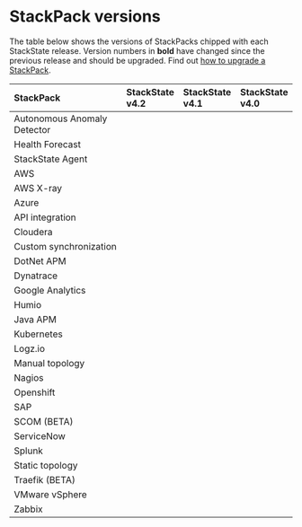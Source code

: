 # StackPack versions

The table below shows the versions of StackPacks chipped with each StackState release. Version numbers in **bold** have changed since the previous release and should be upgraded. Find out [how to upgrade a StackPack](). 

| StackPack | StackState<br />v4.2 | StackState<br />v4.1 | StackState<br />v4.0 |
|:---|:---|:---|:---|
| Autonomous Anomaly Detector | | | |
| Health Forecast | | | |
| StackState Agent | | | |
| AWS | | | |
| AWS X-ray | | | |
| Azure | | | |
| API integration | | | |
| Cloudera | | | |
| Custom synchronization | | | |
| DotNet APM | | | |
| Dynatrace | | | |
| Google Analytics | | | |
| Humio | | | |
| Java APM | | | |
| Kubernetes | | | |
| Logz.io | | | |
| Manual topology | | | |
| Nagios | | | |
| Openshift | | | |
| SAP | | | |
| SCOM (BETA) | | | |
| ServiceNow | | | |
| Splunk | | | |
| Static topology | | | |
| Traefik (BETA) | | | |
| VMware vSphere | | | |
| Zabbix | | | |



